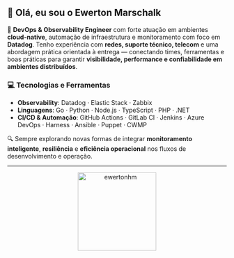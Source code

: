 ## 👋 Olá, eu sou o Ewerton Marschalk

🎯 **DevOps & Observability Engineer** com forte atuação em ambientes **cloud-native**, automação de infraestrutura e monitoramento com foco em **Datadog**. Tenho experiência com **redes, suporte técnico, telecom** e uma abordagem prática orientada à entrega — conectando times, ferramentas e boas práticas para garantir **visibilidade, performance e confiabilidade em ambientes distribuídos**.

### 💻 Tecnologias e Ferramentas

- **Observability**: Datadog · Elastic Stack · Zabbix  
- **Linguagens**: Go · Python · Node.js · TypeScript · PHP · .NET  
- **CI/CD & Automação**: GitHub Actions · GitLab CI · Jenkins · Azure DevOps · Harness · Ansible · Puppet · CWMP  

🔍 Sempre explorando novas formas de integrar **monitoramento inteligente**, **resiliência** e **eficiência operacional** nos fluxos de desenvolvimento e operação.

---

<p align="center">
  <img height="180em" src="https://github-profile-summary-cards.vercel.app/api/cards/profile-details?username=ewertonhm&theme=github_dark" alt="ewertonhm"/>
</p>

